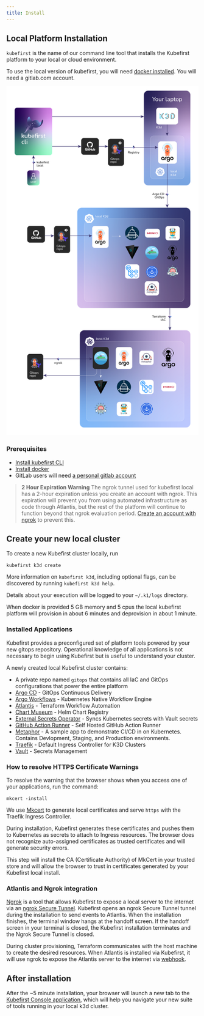 ```yaml
---
title: Install
---
```


## Local Platform Installation

`kubefirst` is the name of our command line tool that installs the Kubefirst platform to your local or cloud environment.

To use the local version of kubefirst, you will need [docker installed](https://docs.docker.com/get-docker/). You will need a gitlab.com account.

<!-- TODO: 2.0 - need gitlab variation -->
![Kubefirst local installation diagram](../../../img/kubefirst/local/kubefirst-cluster-create.png)

### Prerequisites

- [Install kubefirst CLI](../overview.md#how-to-install-kubefirst-cli)
- [Install docker](https://docs.docker.com/get-docker/)
- GitLab users will need [a personal gitlab account](https://gitlab.com/)

> **2 Hour Expiration Warning**
> The ngrok tunnel used for kubefirst local has a 2-hour expiration unless you create an account with ngrok. This expiration will prevent you from using automated infrastructure as code through Atlantis, but the rest of the platform will continue to function beyond that ngrok evaluation period. [Create an account with ngrok](https://dashboard.ngrok.com/signup) to prevent this.

<!-- TODO: [2.0] the above warning is being spiked actively to see if we can remove it from the system as a part of the 2.0 release. confirm when releasing. -->

## Create your new local cluster

<!-- TODO: [2.0] need a detail about exporting GITLAB_TOKEN -->
<!-- TODO: [2.0] will we be able to generate a GITLAB_TOKEN like we do on github or no? -->

To create a new Kubefirst cluster locally, run

```shell
kubefirst k3d create
```

More information on `kubefirst k3d`, including optional flags, can be discovered by running `kubefirst k3d help`.

Details about your execution will be logged to your `~/.k1/logs` directory.

When docker is provided 5 GB memory and 5 cpus the local kubefirst platform will provision in about 6 minutes and deprovision in about 1 minute.

### Installed Applications

Kubefirst provides a preconfigured set of platform tools powered by your new gitops repository. Operational knowledge of all applications is not necessary to begin using Kubefirst but is useful to understand your cluster.

A newly created local Kubefirst cluster contains:

- A private repo named `gitops` that contains all IaC and GitOps configurations that power the entire platform
- [Argo CD](https://github.com/argoproj/argo-cd) - GitOps Continuous Delivery
- [Argo Workflows](https://argoproj.github.io/argo-workflows/) - Kubernetes Native Workflow Engine
- [Atlantis](https://www.runatlantis.io/) - Terraform Workflow Automation
- [Chart Museum](https://github.com/helm/chartmuseum) - Helm Chart Registry
- [External Secrets Operator](https://github.com/external-secrets/external-secrets) - Syncs Kubernetes secrets with Vault secrets
- [GitHub Action Runner](https://github.com/features/actions) - Self Hosted GitHub Action Runner
- [Metaphor](https://github.com/kubefirst/metaphor-frontend-template) - A sample app to demonstrate CI/CD in on Kubernetes. Contains Devlopment, Staging, and Production environments.
- [Traefik](https://github.com/traefik/traefik) - Default Ingress Controller for K3D Clusters
- [Vault](https://github.com/hashicorp/vault) - Secrets Management

### How to resolve HTTPS Certificate Warnings

To resolve the warning that the browser shows when you access one of your applications, run the command:

```shell
mkcert -install
```

We use [Mkcert](https://github.com/FiloSottile/mkcert) to generate local certificates and serve `https` with the Traefik Ingress Controller.

During installation, Kubefirst generates these certificates and pushes them to Kubernetes as secrets to attach to Ingress resources. The browser does not recognize auto-assigned certificates as trusted certificates and will generate security errors.

This step will install the CA (Certificate Authority) of MkCert in your trusted store and will allow the browser to trust in certificates generated by your Kubefirst local install.

### Atlantis and Ngrok integration

[Ngrok](https://ngrok.com/) is a tool that allows Kubefirst to expose a local server to the internet via an [ngrok Secure Tunnel](https://ngrok.com/docs/secure-tunnels/). Kubefirst opens an ngrok Secure Tunnel tunnel during the installation to send events to Atlantis. When the installation finishes, the terminal window hangs at the handoff screen.
If the handoff screen in your terminal is closed, the Kubefirst installation terminates and the Ngrok Secure Tunnel is closed.

<!-- TODO: 2.0 - check the legitimacy of the above before releasing docs -->

During cluster provisioning, Terraform communicates with the host machine to create the desired resources. When Atlantis is installed via Kubefirst, it will use ngrok to expose the Atlantis server to the internet via [webhook](https://zapier.com/blog/what-are-webhooks/?utm_source=google&utm_medium=cpc&utm_campaign=gaw-usa-nua-search-blog-dsa&utm_adgroup=DSA-Guides-What_are_webhooks&utm_term=&utm_content=_pcrid_630760751271_pkw__pmt__pdv_c_slid__pgrid_145358980000_ptaid_dsa-1873981911115_&gclid=Cj0KCQiAw8OeBhCeARIsAGxWtUxZLa8mXxQUt484tVLVjTCCl3zlHEmklG2Gu-EXdy1u521wyIg6EcoaAlS5EALw_wcB).

## After installation

After the ~5 minute installation, your browser will launch a new tab to the [Kubefirst Console application](https://github.com/kubefirst/console), which will help you navigate your new suite of tools running in your local k3d cluster.
